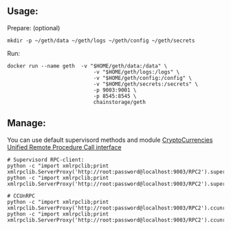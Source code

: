 Usage:
------

Prepare: (optional)

    mkdir -p ~/geth/data ~/geth/logs ~/geth/config ~/geth/secrets 

Run:
    
    docker run --name geth  -v "$HOME/geth/data:/data" \
                                -v "$HOME/geth/logs:/logs" \
                                -v "$HOME/geth/config:/config" \
                                -v "$HOME/geth/secrets:/secrets" \
                                -p 9003:9001 \
                                -p 8545:8545 \
                                chainstorage/geth


Manage:
-------
You can use default supervisord methods and module [CryptoCurrencies Unified Remote Procedure Call interface](https://github.com/chainstorage/CCUnRPC) 

    # Supervisord RPC-client:
    python -c "import xmlrpclib;print xmlrpclib.ServerProxy('http://root:password@localhost:9003/RPC2').supervisor.stopProcess('ccdaemon:geth')"
    python -c "import xmlrpclib;print xmlrpclib.ServerProxy('http://root:password@localhost:9003/RPC2').supervisor.startProcess('ccdaemon:geth')"

    # CCUnRPC 
    python -c "import xmlrpclib;print xmlrpclib.ServerProxy('http://root:password@localhost:9003/RPC2').ccunrpc.get_height()"
    python -c "import xmlrpclib;print xmlrpclib.ServerProxy('http://root:password@localhost:9003/RPC2').ccunrpc.get_status()"

     
